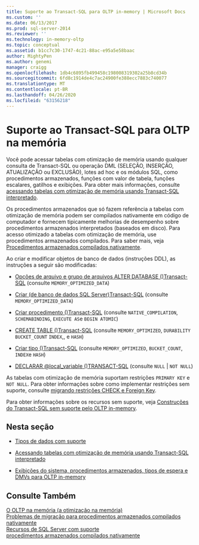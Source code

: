 ```yaml
---
title: Suporte ao Transact-SQL para OLTP in-memory | Microsoft Docs
ms.custom: ''
ms.date: 06/13/2017
ms.prod: sql-server-2014
ms.reviewer: ''
ms.technology: in-memory-oltp
ms.topic: conceptual
ms.assetid: b1cc7c30-1747-4c21-88ac-e95a5e58baac
author: MightyPen
ms.author: genemi
manager: craigg
ms.openlocfilehash: 1db4c6895fb499458c198008319302a25b8cd34b
ms.sourcegitcommit: 6fd8c1914de4c7ac24900fe388ecc7883c740077
ms.translationtype: MT
ms.contentlocale: pt-BR
ms.lasthandoff: 04/26/2020
ms.locfileid: "63156218"
---
```

# <a name="transact-sql-support-for-in-memory-oltp"></a>Suporte ao Transact-SQL para OLTP na memória
  Você pode acessar tabelas com otimização de memória usando qualquer consulta de Transact-SQL ou operação DML (SELEÇÃO, INSERÇÃO, ATUALIZAÇÃO ou EXCLUSÃO), lotes ad hoc e os módulos SQL, como procedimentos armazenados, funções com valor de tabela, funções escalares, gatilhos e exibições. Para obter mais informações, consulte [acessando tabelas com otimização de memória usando Transact-SQL interpretado](accessing-memory-optimized-tables-using-interpreted-transact-sql.md).  
  
 Os procedimentos armazenados que só fazem referência a tabelas com otimização de memória podem ser compilados nativamente em código de computador e fornecem tipicamente melhorias de desempenho sobre procedimentos armazenados interpretados (baseados em disco). Para acesso otimizado a tabelas com otimização de memória, use procedimentos armazenados compilados. Para saber mais, veja [Procedimentos armazenados compilados nativamente](natively-compiled-stored-procedures.md).  
  
 Ao criar e modificar objetos de banco de dados (instruções DDL), as instruções a seguir são modificadas:  
  
-   [Opções de arquivo e grupo de arquivos ALTER DATABASE &#40;&#41;Transact-SQL](/sql/t-sql/statements/alter-database-transact-sql-file-and-filegroup-options) (consulte `MEMORY_OPTIMIZED_DATA`)  
  
-   [Criar &#40;de banco de dados SQL Server&#41;Transact-SQL](/sql/t-sql/statements/create-database-sql-server-transact-sql) (consulte `MEMORY_OPTIMIZED_DATA`)  
  
-   [Criar procedimento &#40;&#41;Transact-SQL](/sql/t-sql/statements/create-procedure-transact-sql) (consulte `NATIVE_COMPILATION`, `SCHEMABINDING`, `EXECUTE AS`e `BEGIN ATOMIC`)  
  
-   [CREATE TABLE &#40;&#41;Transact-SQL](/sql/t-sql/statements/create-table-transact-sql) (consulte `MEMORY_OPTIMIZED`, `DURABILITY` `BUCKET_COUNT` `INDEX`,, e `HASH`)  
  
-   [Criar tipo &#40;&#41;Transact-SQL](/sql/t-sql/statements/create-type-transact-sql) (consulte `MEMORY_OPTIMIZED`, `BUCKET_COUNT`, `INDEX`e `HASH`)  
  
-   [DECLARAR @local_variable &#40;&#41;TRANSACT-SQL](/sql/t-sql/language-elements/declare-local-variable-transact-sql) (consulte `NULL`  |  `NOT NULL`)  
  
 As tabelas com otimização de memória suportam restrições `PRIMARY KEY` e `NOT NULL`. Para obter informações sobre como implementar restrições sem suporte, consulte [migrando restrições CHECK e Foreign Key](../../database-engine/migrating-check-and-foreign-key-constraints.md).  
  
 Para obter informações sobre os recursos sem suporte, veja [Construções do Transact-SQL sem suporte pelo OLTP in-memory](transact-sql-constructs-not-supported-by-in-memory-oltp.md).  
  
## <a name="in-this-section"></a>Nesta seção  
  
-   [Tipos de dados com suporte](supported-data-types-for-in-memory-oltp.md)  
  
-   [Acessando tabelas com otimização de memória usando Transact-SQL interpretado](accessing-memory-optimized-tables-using-interpreted-transact-sql.md)  
  
-   [Exibições do sistema, procedimentos armazenados, tipos de espera e DMVs para OLTP in-memory](../../database-engine/system-views-stored-procedures-dmvs-and-wait-types-for-in-memory-oltp.md)  
  
## <a name="see-also"></a>Consulte Também  
 [O OLTP na memória &#40;a otimização na memória&#41;](in-memory-oltp-in-memory-optimization.md)   
 [Problemas de migração para procedimentos armazenados compilados nativamente](migration-issues-for-natively-compiled-stored-procedures.md)   
 [Recursos de SQL Server com suporte](unsupported-sql-server-features-for-in-memory-oltp.md)   
 [procedimentos armazenados compilados nativamente](natively-compiled-stored-procedures.md)  
  
  
